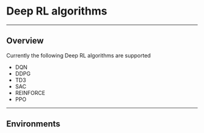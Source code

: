 # Deep RL algorithms

---
## Overview
Currently the following Deep RL algorithms are supported

* DQN
* DDPG
* TD3
* SAC
* REINFORCE
* PPO


---
## Environments
